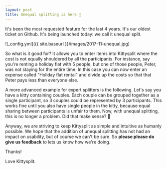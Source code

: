 ```yaml
---
layout: post
title: Unequal splitting is here 🍾
---
```


It's been the most requested feature for the last 4 years. It's our oldest ticket on Github. It's being launched today: we call it unequal split.

![_config.yml]({{ site.baseurl }}/images/2017-11-unequal.jpg)

So what is it good for? It allows you to enter items into Kittysplit where the cost is not equally shouldered by all the participants. For instance, say you're renting a holiday flat with 5 people, but one of those people, Peter, was not staying for the entire time. In this case you can now enter an expense called "Holiday flat rental" and divide up the costs so that that Peter pays less than everyone else.

A more advanced example for expert splitters is the following. Let's say you have a kitty containing couples. Each couple can be grouped together as a  single participant, so 3 couples could be represented by 3 participants. This works fine until you also have single people in the kitty, because equal sharing between participants is unfair to them. Now, with unequal splitting, this is no longer a problem. Did that make sense? 🤔

Anyway, we are striving to keep Kittysplit as simple and intuitive as humanly possible. We hope that the addition of unequal splitting has not had an impact on usability, but of course we can't be sure. So **please please do give us feedback** to lets us know how we're doing.

Thanks!

Love Kittysplit.
